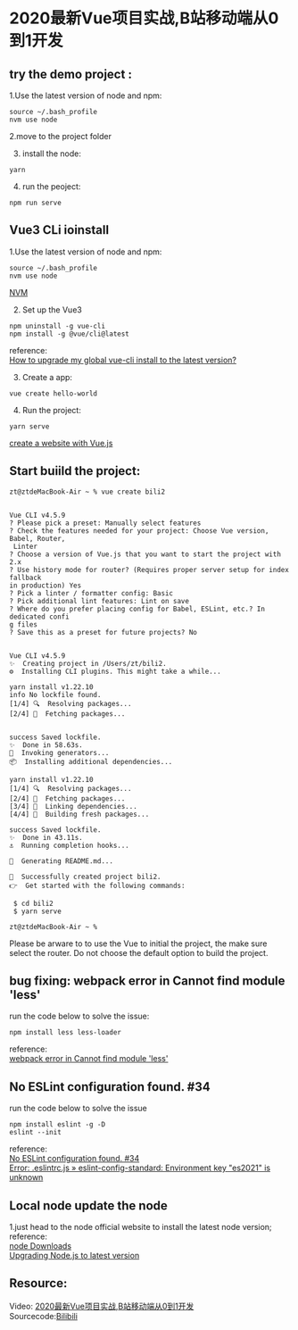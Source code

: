 # 2020最新Vue项目实战,B站移动端从0到1开发
## try the demo project  :
1.Use the latest version of node and npm:
```
source ~/.bash_profile 
nvm use node  

```
2.move to the project folder

3. install the node:
```
yarn
```
4. run the peoject:  
```
npm run serve
```
## Vue3 CLi ioinstall
1.Use the latest version of node and npm:     
```
source ~/.bash_profile 
nvm use node  
```
[NVM](https://github.com/GlennOu66304/hotelReservation)    

2. Set up the Vue3  
```
npm uninstall -g vue-cli 
npm install -g @vue/cli@latest 
```
reference:   
[How to upgrade my global vue-cli install to the latest version?](https://stackoverflow.com/questions/55686943/how-to-upgrade-my-global-vue-cli-install-to-the-latest-version)   

3. Create a app:  
```
vue create hello-world
```

4. Run the project:  
```
yarn serve
```
[create a website with Vue.js](http://glennou.cn/2020/08/24/create-a-website-with-Vuejs/)   

## Start buiild the project:  
```
zt@ztdeMacBook-Air ~ % vue create bili2 


Vue CLI v4.5.9
? Please pick a preset: Manually select features
? Check the features needed for your project: Choose Vue version, Babel, Router,
 Linter
? Choose a version of Vue.js that you want to start the project with 2.x
? Use history mode for router? (Requires proper server setup for index fallback 
in production) Yes
? Pick a linter / formatter config: Basic
? Pick additional lint features: Lint on save
? Where do you prefer placing config for Babel, ESLint, etc.? In dedicated confi
g files
? Save this as a preset for future projects? No


Vue CLI v4.5.9
✨  Creating project in /Users/zt/bili2.
⚙️  Installing CLI plugins. This might take a while...

yarn install v1.22.10
info No lockfile found.
[1/4] 🔍  Resolving packages...
[2/4] 🚚  Fetching packages...


success Saved lockfile.
✨  Done in 58.63s.
🚀  Invoking generators...
📦  Installing additional dependencies...

yarn install v1.22.10
[1/4] 🔍  Resolving packages...
[2/4] 🚚  Fetching packages...
[3/4] 🔗  Linking dependencies...
[4/4] 🔨  Building fresh packages...

success Saved lockfile.
✨  Done in 43.11s.
⚓  Running completion hooks...

📄  Generating README.md...

🎉  Successfully created project bili2.
👉  Get started with the following commands:

 $ cd bili2
 $ yarn serve

zt@ztdeMacBook-Air ~ % 
```

Please be arware to to use the Vue to initial the project, the make sure select the router.
Do not choose the default option to build the project.

## bug fixing: webpack error in Cannot find module 'less'

run the code below to solve the issue:
```
npm install less less-loader
```
reference:  
[webpack error in Cannot find module 'less'](https://stackoverflow.com/questions/36781031/webpack-error-in-cannot-find-module-less)  

## No ESLint configuration found. #34

run the code below to solve the issue
```
npm install eslint -g -D
eslint --init
```
reference:  
[No ESLint configuration found. #34](https://github.com/creativetimofficial/vue-argon-design-system/issues/34)  
[Error: .eslintrc.js » eslint-config-standard: Environment key "es2021" is unknown](https://www.jianshu.com/p/f2203df15a90)   

## Local node update the node
1.just head to the node official website to install the latest node version;
reference:  
[node Downloads](https://nodejs.org/en/download/)   
[Upgrading Node.js to latest version](https://stackoverflow.com/questions/10075990/upgrading-node-js-to-latest-version?page=2&tab=votes#tab-top)   
## Resource:
Video: [2020最新Vue项目实战,B站移动端从0到1开发](https://www.bilibili.com/video/BV1vT4y137So?from=search&seid=17762586340653805563)   
Sourcecode:[Bilibili](https://github.com/githubchx12380/vue-bilibili)   